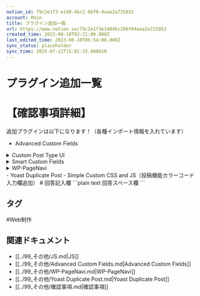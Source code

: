 ```yaml
---
notion_id: 79c2e1f3-e140-4bc2-86f0-4aaa2a725852
account: Main
title: プラグイン追加一覧
url: https://www.notion.so/79c2e1f3e1404bc286f04aaa2a725852
created_time: 2023-08-10T02:11:00.000Z
last_edited_time: 2023-08-10T06:54:00.000Z
sync_status: placeholder
sync_time: 2025-07-12T15:01:15.096010
---
```

# プラグイン追加一覧

# 【確認事項詳細】
追加プラグインは以下になります！（各種インポート情報を入れています）
  - Advanced Custom Fields
  <details>
  <summary>Custom Post Type UI</summary>
  </details>
  <details>
  <summary>Smart Custom Fields</summary>
  </details>
  <details>
  <summary>WP-PageNavi</summary>
  </details>
  - Yoast Duplicate Post
  - Simple Custom CSS and JS（投稿機能カラーコード入力欄追加）
# 回答記入欄
```plain text
回答スペース欄
```

## タグ

#Web制作 

## 関連ドキュメント

- [[../99_その他/JS.md|JS]]
- [[../99_その他/Advanced Custom Fields.md|Advanced Custom Fields]]
- [[../99_その他/WP-PageNavi.md|WP-PageNavi]]
- [[../99_その他/Yoast Duplicate Post.md|Yoast Duplicate Post]]
- [[../99_その他/確認事項.md|確認事項]]
